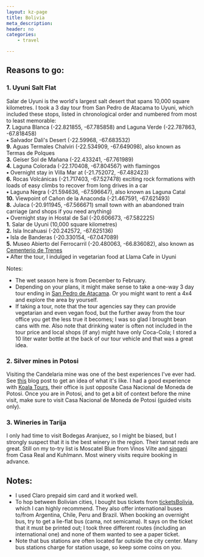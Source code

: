 ```yaml
---
layout: kz-page
title: Bolivia
meta_description: 
header: no
categories:
    - travel

---
```


## Reasons to go:

### <a name="salt"></a> 1. Uyuni Salt Flat

Salar de Uyuni is the world's largest salt desert that spans 10,000 square kilometres. I took a 3 day tour from San Pedro de Atacama to Uyuni, which included these stops, listed in chronological order and numbered from most to least memorable:  
**7.** Laguna Blanca (-22.821855, -67.785858) and Laguna Verde (-22.787863, -67.818458)  
**&#x2022;** Salvador Dali's Desert (-22.59968, -67.683532)  
**9.** Aguas Termales Chalviri (-22.534909, -67.649098), also known as Termas de Polques  
**3.** Geíser Sol de Mañana (-22.433241, -67.761989)  
**4.** Laguna Colorada (-22.170408, -67.804567) with flamingos  
**&#x2022;** Overnight stay in Villa Mar at (-21.752072, -67.482423)  
**6.** Rocas Volcánicas (-21.717403, -67.527478) exciting rock formations with loads of easy climbs to recover from long drives in a car  
**&#x2022;** Laguna Negra (-21.594636, -67.596647), also known as Laguna Catal  
**10.** Viewpoint of Cañon de la Anaconda (-21.467591, -67.621493)  
**8.** Julaca (-20.911945, -67.566671) small town with an abandoned train carriage (and shops if you need anything)  
**&#x2022;** Overnight stay in Hostal de Sal (-20.606673, -67.582225)  
**1.** Salar de Uyuni (10,000 square kilometres)  
**2.** Isla Incahuasi (-20.242572, -67.625136)  
**&#x2022;** Isla de Banderas (-20.330154, -67.047089)  
**5.** Museo Abierto del Ferrocarril (-20.480063, -66.836082), also known as [Cementerio de Trenes](https://www.atlasobscura.com/places/great-train-graveyard)  
**&#x2022;** After the tour, I indulged in vegetarian food at Llama Cafe in Uyuni  

Notes:
* The wet season here is from December to February.
* Depending on your plans, it might make sense to take a one-way 3 day tour ending in [San Pedro de Atacama](/travel/chile/#atacama). Or you might want to rent a 4x4 and explore the area by yourself.
* If taking a tour, note that the tour agencies say they can provide vegetarian and even vegan food, but the further away from the tour office you get the less true it becomes; I was so glad I brought bean cans with me. Also note that drinking water is often not included in the tour price and local shops (if any) might have only Coca-Cola; I stored a 10 liter water bottle at the back of our tour vehicle and that was a great idea.

### 2. Silver mines in Potosi

Visiting the Candelaria mine was one of the best experiences I've ever had. See [this](https://www.emilyluxton.co.uk/bolivia/potosi-mine/) blog post to get an idea of what it's like. I had a good experience with [Koala Tours](http://koalabolivia.com.bo/), their office is just opposite Casa Nacional de Moneda de Potosi. Once you are in Potosi, and to get a bit of context before the mine visit, make sure to visit Casa Nacional de Moneda de Potosi (guided visits only). 

### 3. Wineries in Tarija 

I only had time to visit Bodegas Aranjuez, so I might be biased, but I strongly suspect that it is the best winery in the region. Their tannat reds are great. Still on my to-try list is Moscatel Blue from Vinos Vilte and [singani](https://en.wikipedia.org/wiki/Singani) from Casa Real and Kuhlmann. Most winery visits require booking in advance.

## Notes:

* I used Claro prepaid sim card and it worked well.
* To hop between Bolivian cities, I bought bus tickets from [ticketsBolivia](https://www.ticketsbolivia.com/), which I can highly recommend. They also offer international buses to/from Argentina, Chile, Peru and Brazil. When booking an overnight bus, try to get a lie-flat bus (cama, not semicama). It says on the ticket that it must be printed out; I took three different routes (including an international one) and none of them wanted to see a paper ticket.
* Note that bus stations are often located far outside the city center. Many bus stations charge for station usage, so keep some coins on you.
